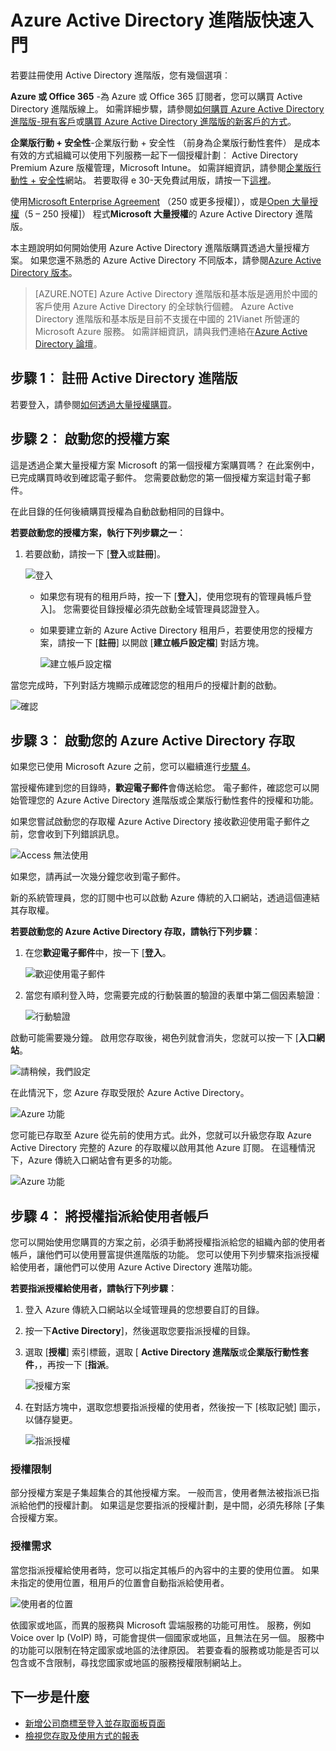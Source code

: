 <properties
    pageTitle="Azure Active Directory 進階版快速入門"
    description="說明如何註冊透過大量授權網站的 Azure Active Directory 進階版的主題。"
    services="active-directory"
    documentationCenter=""
    authors="markusvi"
    manager="femila" 
    editor=""/>

<tags
    ms.service="active-directory"
    ms.workload="infrastructure-services"
    ms.tgt_pltfrm="na"
    ms.devlang="na"
    ms.topic="get-started-article"
    ms.date="08/16/2016"
    ms.author="markvi"/>

# <a name="getting-started-with-azure-active-directory-premium"></a>Azure Active Directory 進階版快速入門


若要註冊使用 Active Directory 進階版，您有幾個選項︰ 

**Azure 或 Office 365** -為 Azure 或 Office 365 訂閱者，您可以購買 Active Directory 進階版線上。 如需詳細步驟，請參閱[如何購買 Azure Active Directory 進階版-現有客戶](https://channel9.msdn.com/Series/Azure-Active-Directory-Videos-Demos/How-to-Purchase-Azure-Active-Directory-Premium-Existing-Customer)或[購買 Azure Active Directory 進階版的新客戶的方式](https://channel9.msdn.com/Series/Azure-Active-Directory-Videos-Demos/How-to-Purchase-Azure-Active-Directory-Premium-New-Customers)。  

**企業版行動 + 安全性**-企業版行動 + 安全性 （前身為企業版行動性套件） 是成本有效的方式組織可以使用下列服務一起下一個授權計劃︰ Active Directory Premium Azure 版權管理，Microsoft Intune。 如需詳細資訊，請參閱[企業版行動性 + 安全性](https://www.microsoft.com/en-us/server-cloud/enterprise-mobility/overview.aspx)網站。 若要取得 e 30-天免費試用版，請按一下[這裡](https://portal.office.com/Signup/Signup.aspx?OfferId=2E63A04D-BE0B-4A0F-A8CF-407C1C299221&dl=EMS&ali=1#0)。


使用[Microsoft Enterprise Agreement](https://www.microsoft.com/en-us/licensing/licensing-programs/enterprise.aspx) （250 或更多授權]），或是[Open 大量授權](https://www.microsoft.com/en-us/licensing/licensing-programs/open-license.aspx)（5 – 250 授權]） 程式**Microsoft 大量授權**的 Azure Active Directory 進階版。


本主題說明如何開始使用 Azure Active Directory 進階版購買透過大量授權方案。 如果您還不熟悉的 Azure Active Directory 不同版本，請參閱[Azure Active Directory 版本](active-directory-editions.md)。  

> [AZURE.NOTE]
Azure Active Directory 進階版和基本版是適用於中國的客戶使用 Azure Active Directory 的全球執行個體。 Azure Active Directory 進階版和基本版是目前不支援在中國的 21Vianet 所營運的 Microsoft Azure 服務。 如需詳細資訊，請與我們連絡在[Azure Active Directory 論壇](https://feedback.azure.com/forums/169401-azure-active-directory/)。




## <a name="step-1-sign-up-for-active-directory-premium"></a>步驟 1︰ 註冊 Active Directory 進階版

若要登入，請參閱[如何透過大量授權購買](http://www.microsoft.com/en-us/licensing/how-to-buy/how-to-buy.aspx)。



## <a name="step-2-activate-your-license-plan"></a>步驟 2︰ 啟動您的授權方案

這是透過企業大量授權方案 Microsoft 的第一個授權方案購買嗎？
在此案例中，已完成購買時收到確認電子郵件。
您需要啟動您的第一個授權方案這封電子郵件。

在此目錄的任何後續購買授權為自動啟動相同的目錄中。



**若要啟動您的授權方案，執行下列步驟之一︰**


1. 若要啟動，請按一下 [**登入**或**註冊**]。

    ![登入][1]



    - 如果您有現有的租用戶時，按一下 [**登入**]，使用您現有的管理員帳戶登入]。 您需要從目錄授權必須先啟動全域管理員認證登入。

    - 如果要建立新的 Azure Active Directory 租用戶，若要使用您的授權方案，請按一下 [**註冊**] 以開啟 [**建立帳戶設定檔**] 對話方塊。

        ![建立帳戶設定檔][2]

當您完成時，下列對話方塊顯示成確認您的租用戶的授權計劃的啟動。

![確認][3]

## <a name="step-3-activate-your-azure-active-directory-access"></a>步驟 3︰ 啟動您的 Azure Active Directory 存取

如果您已使用 Microsoft Azure 之前，您可以繼續進行[步驟 4](#step-4-assign-license-to-user-accounts)。 

當授權佈建到您的目錄時，**歡迎電子郵件**會傳送給您。 電子郵件，確認您可以開始管理您的 Azure Active Directory 進階版或企業版行動性套件的授權和功能。 

如果您嘗試啟動您的存取權 Azure Active Directory 接收歡迎使用電子郵件之前，您會收到下列錯誤訊息。 

![Access 無法使用][9]

如果您，請再試一次幾分鐘您收到電子郵件。

新的系統管理員，您的訂閱中也可以啟動 Azure 傳統的入口網站，透過這個連結其存取權。






**若要啟動您的 Azure Active Directory 存取，請執行下列步驟︰**

1. 在您**歡迎電子郵件**中，按一下 [**登入**。 
    
    ![歡迎使用電子郵件][4]

2. 當您有順利登入時，您需要完成的行動裝置的驗證的表單中第二個因素驗證︰

    ![行動驗證][5]

啟動可能需要幾分鐘。 啟用您存取後，褐色列就會消失，您就可以按一下 [**入口網站**。

![請稍候，我們設定][6]

在此情況下，您 Azure 存取受限於 Azure Active Directory。

![Azure 功能][7]

您可能已存取至 Azure 從先前的使用方式。此外，您就可以升級您存取 Azure Active Directory 完整的 Azure 的存取權以啟用其他 Azure 訂閱。 在這種情況下，Azure 傳統入口網站會有更多的功能。

![Azure 功能][8]



## <a name="step-4-assign-license-to-user-accounts"></a>步驟 4︰ 將授權指派給使用者帳戶

您可以開始使用您購買的方案之前，必須手動將授權指派給您的組織內部的使用者帳戶，讓他們可以使用豐富提供進階版的功能。 您可以使用下列步驟來指派授權給使用者，讓他們可以使用 Azure Active Directory 進階功能。

**若要指派授權給使用者，請執行下列步驟︰**

1. 登入 Azure 傳統入口網站以全域管理員的您想要自訂的目錄。
2. 按一下**Active Directory**]，然後選取您要指派授權的目錄。
3. 選取 [**授權**] 索引標籤，選取 [ **Active Directory 進階版**或**企業版行動性套件**，，再按一下 [**指派**。

    ![授權方案][10]

4. 在對話方塊中，選取您想要指派授權的使用者，然後按一下 [核取記號] 圖示，以儲存變更。

    ![指派授權][11]

### <a name="license-restrictions"></a>授權限制

部分授權方案是子集超集合的其他授權方案。 一般而言，使用者無法被指派已指派給他們的授權計劃。 如果這是您要指派的授權計劃，是中間，必須先移除 [子集合授權方案。

### <a name="license-requirements"></a>授權需求

當您指派授權給使用者時，您可以指定其帳戶的內容中的主要的使用位置。 如果未指定的使用位置，租用戶的位置會自動指派給使用者。

![使用者的位置][12]

依國家或地區，而異的服務與 Microsoft 雲端服務的功能可用性。 服務，例如 Voice over Ip (VoIP) 時，可能會提供一個國家或地區，且無法在另一個。 服務中的功能可以限制在特定國家或地區的法律原因。 若要查看的服務或功能是否可以包含或不含限制，尋找您國家或地區的服務授權限制網站上。

## <a name="whats-next"></a>下一步是什麼

- [新增公司商標至登入並存取面板頁面](active-directory-add-company-branding.md)
- [檢視您存取及使用方式的報表](active-directory-view-access-usage-reports.md)

<!--Image references-->
[1]: ./media/active-directory-get-started-premium/MOLSEmail.png
[2]: ./media/active-directory-get-started-premium/MOLSAccountProfile.png
[3]: ./media/active-directory-get-started-premium/MOLSThankYou.png
[4]: ./media/active-directory-get-started-premium/AADEmail.png
[5]: ./media/active-directory-get-started-premium/SignUppage.png
[6]: ./media/active-directory-get-started-premium/Subscriptionspage.png
[7]: ./media/active-directory-get-started-premium/Premiuminportal.png
[8]: ./media/active-directory-get-started-premium/Premiuminportal_large.png
[9]: ./media/active-directory-get-started-premium/Signuppage_oops.png
[10]: ./media/active-directory-get-started-premium/contosolicenseplan.png
[11]: ./media/active-directory-get-started-premium/Assignlicensespicker.png
[12]: ./media/active-directory-get-started-premium/Usagelocation.png
